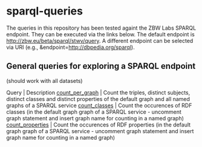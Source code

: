 sparql-queries
==============

The queries in this repository has been tested againt the ZBW Labs SPARQL endpoint. They can be executed via the links below. The default endpoint is http://zbw.eu/beta/sparql/stwv/query. A different endpoint can be selected via URI (e.g., &amp;endpoint=http://dbpedia.org/sparql).


General queries for exploring a SPARQL endpoint
-----------------------------------------------

(should work with all datasets)

Query | Description
[count_per_graph](http://zbw.eu/beta/sparql-gui/?queryRef=https://api.github.com/repos/jneubert/sparql-queries/contents/count_per_graph.rq) | Count the triples, distinct subjects, distinct classes and distinct properties of the default graph and all named graphs of a SPARQL service
[count_classes](http://zbw.eu/beta/sparql-gui/?queryRef=https://api.github.com/repos/jneubert/sparql-queries/contents/count_classes.rq) | Count the occurences of RDF classes (in the default graph graph of a SPARQL service - uncomment graph statement and insert graph name for counting in a named graph)
[count_properties](http://zbw.eu/beta/sparql-gui/?queryRef=https://api.github.com/repos/jneubert/sparql-queries/contents/count_properties.rq) | Count the occurences of RDF properties (in the default graph graph of a SPARQL service - uncomment graph statement and insert graph name for counting in a named graph)

